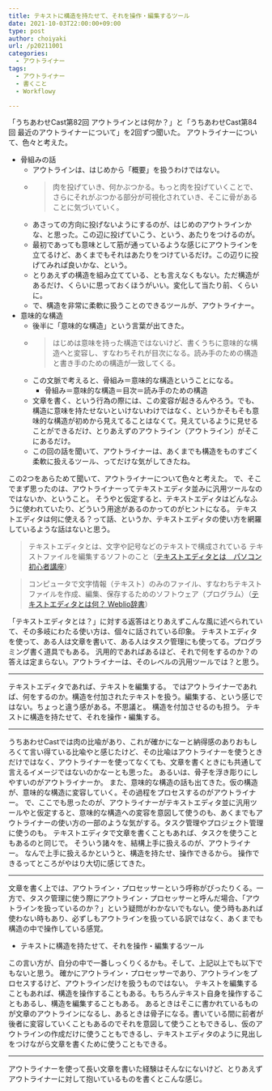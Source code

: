 ```yaml
---
title: テキストに構造を持たせて、それを操作・編集するツール
date: 2021-10-03T22:00:00+09:00
type: post
author: choiyaki
url: /p20211001
categories:
  - アウトライナー
tags:
  - アウトライナー
  - 書くこと
  - Workflowy

---
```

<!--
from [[20210929]]
-->

「うちあわせCast第82回 アウトラインとは何か？」と「うちあわせCast第84回 最近のアウトライナーについて」を2回ずつ聞いた。
アウトライナーについて、色々と考えた。

- 骨組みの話
	- アウトラインは、はじめから「概要」を扱うわけではない。
	- > 肉を投げていき、何かぶつかる。もっと肉を投げていくことで、さらにそれがぶつかる部分が可視化されていき、そこに骨があることに気づいていく。
	- あさっての方向に投げないようにするのが、はじめのアウトラインかな、と思った。この辺に投げていこう、という、あたりをつけるのが。
	- 最初であっても意味として筋が通っているような感じにアウトラインを立てるけど、あくまでもそれはあたりをつけているだけ。この辺りに投げてみれば良いかな、という。
	- とりあえずの構造を組み立てている、とも言えなくもない。ただ構造があるだけ、くらいに思っておくほうがいい。変化して当たり前、くらいに。
	- で、構造を非常に柔軟に扱うことのできるツールが、アウトライナー。
- 意味的な構造
	- 後半に「意味的な構造」という言葉が出てきた。
	- > はじめは意味を持った構造ではないけど、書くうちに意味的な構造へと変容し、すなわちそれが目次になる。読み手のための構造と書き手のための構造が一致してくる。
	- この文脈で考えると、骨組み＝意味的な構造ということになる。
		- 骨組み＝意味的な構造＝目次＝読み手のための構造
	- 文章を書く、という行為の際には、この変容が起きるんやろう。でも、構造に意味を持たせないといけないわけではなく、というかそもそも意味的な構造が初めから見えてることはなくて。見えているように見せることができるだけ、とりあえずのアウトライン（アウトライン）がそこにあるだけ。
	- この回の話を聞いて、アウトライナーは、あくまでも構造をものすごく柔軟に扱えるツール、ってだけな気がしてきたね。

この2つをあらためて聞いて、アウトライナーについて色々と考えた。
で、そこでまず思ったのは、アウトライナーってテキストエディタ並みに汎用ツールなのではないか、ということ。
そうやと仮定すると、テキストエディタはどんなふうに使われていたり、どういう用途があるのかってのがヒントになる。
テキストエディタは何に使える？って話、というか、テキストエディタの使い方を網羅しているような話はないと思う。

> テキストエディタとは、文字や記号などのテキストで構成されている テキストファイルを編集するソフトのこと（[テキストエディタとは　パソコン初心者講座](https://www.pc-master.jp/words/text-editor.html)）

> コンピュータで文字情報（テキスト）のみのファイル、すなわちテキストファイルを作成、編集、保存するためのソフトウェア（プログラム）（[テキストエディタとは何？ Weblio辞書](https://www.weblio.jp/content/%E3%83%86%E3%82%AD%E3%82%B9%E3%83%88%E3%82%A8%E3%83%87%E3%82%A3%E3%82%BF)）

「テキストエディタとは？」に対する返答はとりあえずこんな風に述べられていて、その多岐にわたる使い方は、個々に話されている印象。
テキストエディタを使って、ある人は文章を書いて、ある人はタスク管理にも使ってる。プログラミング書く道具でもある。
汎用的であればあるほど、それで何をするのか？の答えは定まらない。アウトライナーは、そのレベルの汎用ツールでは？と思う。

---

テキストエディタであれば、テキストを編集する。
ではアウトライナーであれば、何をするのか。構造を付加されたテキストを扱う。編集する、という感じではない。ちょっと違う感がある。不思議と。
構造を付加させるのも担う。
テキストに構造を持たせて、それを操作・編集する。

---

うちあわせCastでは肉の比喩があり、これが確かになーと納得感のありおもしろくて言い得ている比喩やと感じたけど、その比喩はアウトライナーを使うときだけではなく、アウトライナーを使ってなくても、文章を書くときにも共通して言えるイメージではないのかなーとも思った。
あるいは、骨子を浮き彫りにしやすいのがアウトライナーか。
また、意味的な構造の話も出てきた。仮の構造が、意味的な構造に変容していく。その過程をプロセスするのがアウトライナー。
で、ここでも思ったのが、アウトライナーがテキストエディタ並に汎用ツールやと仮定すると、意味的な構造への変容を意図して使うのも、あくまでもアウトライナーの使い方の一部のような気がする。タスク管理やプロジェクト管理に使うのも。
テキストエディタで文章を書くこともあれば、タスクを使うこともあるのと同じで。
そういう諸々を、結構上手に扱えるのが、アウトライナー。
なんで上手に扱えるかというと、構造を持たせ、操作できるから。 操作できるってところがやはり大切に感じてきた。

---

文章を書く上では、アウトライン・プロセッサーという呼称がぴったりくる。一方で、タスク管理に使う際にアウトライン・プロセッサーと呼んだ場合、「アウトラインを扱っているのか？」という疑問がわかないでもない。使う時もあれば使わない時もあり、必ずしもアウトラインを扱っている訳ではなく、あくまでも構造の中で操作している感覚。

- テキストに構造を持たせて、それを操作・編集するツール

この言い方が、自分の中で一番しっくりくるかも。そして、上記以上でも以下でもないと思う。
確かにアウトライン・プロセッサーであり、アウトラインをプロセスするけど、アウトラインだけを扱うものではない。
テキストを編集することもあれば、構造を操作することもある。もちろんテキスト自身を操作することもあるし、構造を編集することもある。
あるときはそこに書かれているものが文章のアウトラインになるし、あるときは骨子になる。書いている間に前者が後者に変容していくこともあるのでそれを意図して使うこともできるし、仮のアウトラインの作成だけに使うこともできるし、テキストエディタのように見出しをつけながら文章を書くために使うこともできる。

---

アウトライナーを使って長い文章を書いた経験はそんなにないけど、とりあえずアウトライナーに対して抱いているものを書くとこんな感じ。